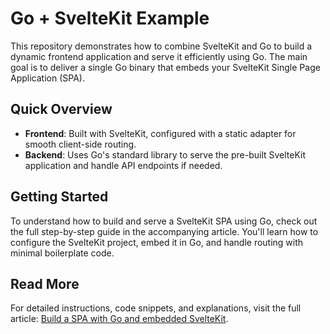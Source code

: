 # Go + SvelteKit Example

This repository demonstrates how to combine SvelteKit and Go to build a dynamic frontend application and serve it efficiently using Go. The main goal is to deliver a single Go binary that embeds your SvelteKit Single Page Application (SPA).

## Quick Overview

- **Frontend**: Built with SvelteKit, configured with a static adapter for smooth client-side routing.
- **Backend**: Uses Go's standard library to serve the pre-built SvelteKit application and handle API endpoints if needed.

## Getting Started

To understand how to build and serve a SvelteKit SPA using Go, check out the full step-by-step guide in the accompanying article. You'll learn how to configure the SvelteKit project, embed it in Go, and handle routing with minimal boilerplate code.

## Read More

For detailed instructions, code snippets, and explanations, visit the full article: [Build a SPA with Go and embedded SvelteKit](https://requet.fr/blog/build-spa-with-go-and-sveltekit).
